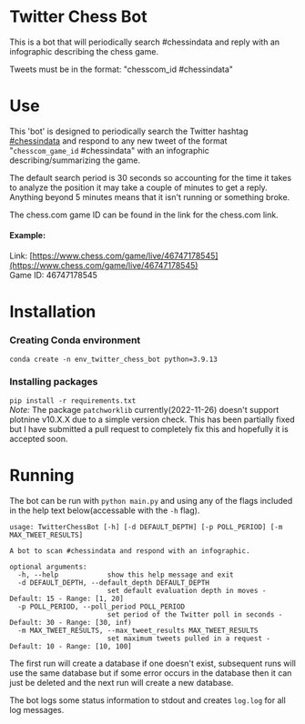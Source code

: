 # Twitter Chess Bot

This is a bot that will periodically search #chessindata and reply with an infographic describing the chess game.

Tweets must be in the format: 
"chesscom\_id #chessindata"

# Use
This 'bot' is designed to periodically search the Twitter hashtag [#chessindata](https://twitter.com/search?q=chessindata) and respond to any new tweet of the format "`chesscom_game_id` #chessindata" with an infographic describing/summarizing the game.

The default search period is 30 seconds so accounting for the time it takes to analyze the position it may take a couple of minutes to get a reply.  Anything beyond 5 minutes means that it isn't running or something broke.

The chess.com game ID can be found in the link for the chess.com link.  
#### Example:  
Link: [https://www.chess.com/game/live/46747178545](https://www.chess.com/game/live/46747178545)  
Game ID: 46747178545  

# Installation
### Creating Conda environment
```conda create -n env_twitter_chess_bot python=3.9.13```
### Installing packages
```pip install -r requirements.txt```  
_Note:_ The package `patchworklib` currently(2022-11-26) doesn't support plotnine v10.X.X due to a simple version check.  This has been partially fixed but I have submitted a pull request to completely fix this and hopefully it is accepted soon.

# Running
The bot can be run with `python main.py` and using any of the flags included in the help text below(accessable with the `-h` flag).

```
usage: TwitterChessBot [-h] [-d DEFAULT_DEPTH] [-p POLL_PERIOD] [-m MAX_TWEET_RESULTS]

A bot to scan #chessindata and respond with an infographic.

optional arguments:
  -h, --help            show this help message and exit
  -d DEFAULT_DEPTH, --default_depth DEFAULT_DEPTH
                        set default evaluation depth in moves - Default: 15 - Range: [1, 20]
  -p POLL_PERIOD, --poll_period POLL_PERIOD
                        set period of the Twitter poll in seconds - Default: 30 - Range: [30, inf)
  -m MAX_TWEET_RESULTS, --max_tweet_results MAX_TWEET_RESULTS
                        set maximum tweets pulled in a request - Default: 10 - Range: [10, 100]
```

The first run will create a database if one doesn't exist, subsequent runs will use the same database but if some error occurs in the database then it can just be deleted and the next run will create a new database.

The bot logs some status information to stdout and creates `log.log` for all log messages.


